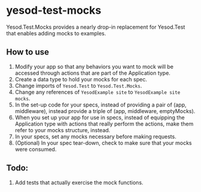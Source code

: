 # yesod-test-mocks
Yesod.Test.Mocks provides a nearly drop-in replacement for Yesod.Test
that enables adding mocks to examples.

## How to use
1. Modify your app so that any behaviors you want to mock will be
   accessed through actions that are part of the Application type.
2. Create a data type to hold your mocks for each spec.
3. Change imports of `Yesod.Test` to `Yesod.Test.Mocks`.
4. Change any references of `YesodExample site` to `YesodExample site
   mocks`.
5. In the set-up code for your specs, instead of providing a pair of
   (app, middleware), instead provide a triple of (app, middleware,
   emptyMocks).
6. When you set up your app for use in specs, instead of equipping the
   Application type with actions that really perform the actions,
   make them refer to your mocks structure, instead.
7. In your specs, set any mocks necessary before making requests.
8. (Optional) In your spec tear-down, check to make sure that your
   mocks were consumed.

## Todo:
1. Add tests that actually exercise the mock functions.
